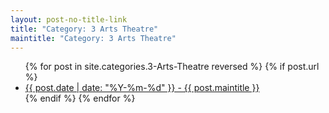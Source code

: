 ```yaml
---
layout: post-no-title-link
title: "Category: 3 Arts Theatre"
maintitle: "Category: 3 Arts Theatre"
---
```


<ul>
  {% for post in site.categories.3-Arts-Theatre reversed %}
    {% if post.url %}
        <li><a href="{{ post.url }}">{{ post.date | date: "%Y-%m-%d" }} - {{ post.maintitle }}</a></li>
    {% endif %}
  {% endfor %}
</ul>

